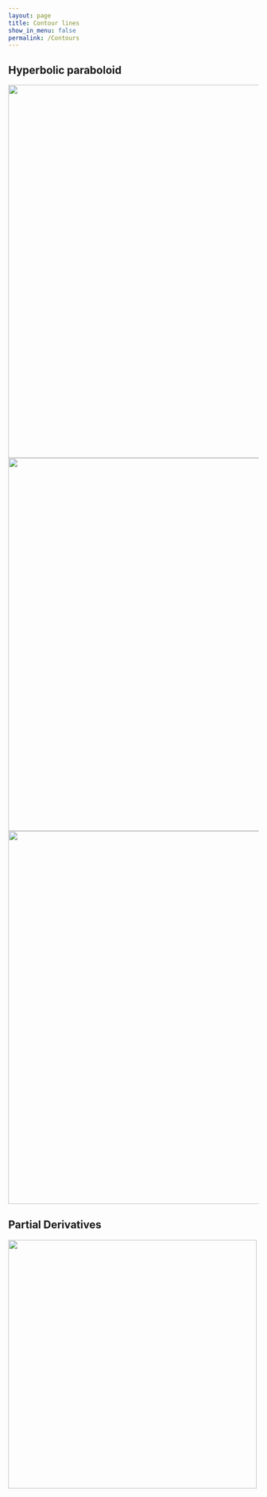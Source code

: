 ```yaml
---
layout: page
title: Contour lines
show_in_menu: false
permalink: /Contours
---
```


## Hyperbolic paraboloid

<img src="{{ site.baseurl }}/CourseMaterials/Notes/Saddle.gif" width="750" height="750" />

<img src="{{ site.baseurl }}/CourseMaterials/Notes/ContourSaddle.gif" width="750" height="750" />

<img src="{{ site.baseurl }}/CourseMaterials/Notes/finalAnimation.gif" width="750" height="750" />

## Partial Derivatives

<img src = "{{ site.baseurl }}/CourseMaterials/PythonNotebooks/PartialDerivative1.gif" width = "500" height = "500" />
